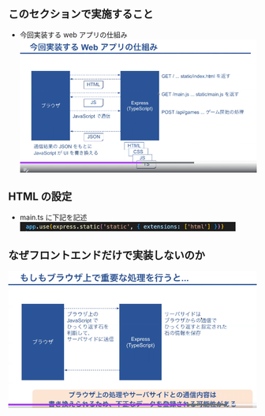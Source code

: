## このセクションで実施すること

- 今回実装する web アプリの仕組み
  ![alt text](image-57.png)

## HTML の設定

- main.ts に下記を記述
  ![alt text](image-58.png)

## なぜフロントエンドだけで実装しないのか

![alt text](image-59.png)
